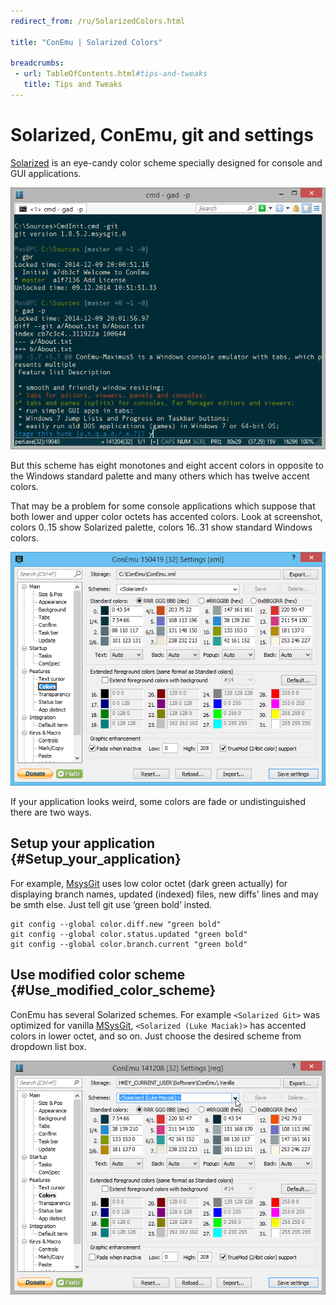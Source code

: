 ```yaml
---
redirect_from: /ru/SolarizedColors.html

title: "ConEmu | Solarized Colors"

breadcrumbs:
 - url: TableOfContents.html#tips-and-tweaks
   title: Tips and Tweaks
---
```


# Solarized, ConEmu, git and settings

[Solarized](http://ethanschoonover.com/solarized) is an eye-candy color scheme
specially designed for console and GUI applications.

![ConEmu: Solarized Git](/img/SolarizedGit.png)

But this scheme has eight monotones and eight accent colors in opposite
to the Windows standard palette and many others which has twelve accent colors.

That may be a problem for some console applications which suppose that
both lower and upper color octets has accented colors. Look at screenshot,
colors 0..15 show Solarized palette, colors 16..31 show standard Windows colors.

![ConEmu: Settings' Colors](/img/Settings-Colors.png)

If your application looks weird, some colors are fade or undistinguished there are two ways.


## Setup your application  {#Setup_your_application}

For example, [MsysGit](http://msysgit.github.io/) uses low color octet
(dark green actually) for displaying branch names, updated (indexed) files,
new diffs' lines and may be smth else. Just tell git use ‘green bold’ insted.

~~~
git config --global color.diff.new "green bold"
git config --global color.status.updated "green bold"
git config --global color.branch.current "green bold"
~~~


## Use modified color scheme  {#Use_modified_color_scheme}

ConEmu has several Solarized schemes.
For example `<Solarized Git>` was optimized for vanilla [MSysGit](http://msysgit.github.io/),
`<Solarized (Luke Maciak)>` has accented colors in lower octet, and so on.
Just choose the desired scheme from dropdown list box.

![ConEmu: Settings' Colors](/img/Settings-Colors3.png)
